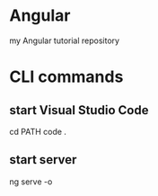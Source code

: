 # Angular
my Angular tutorial repository

# CLI commands

## start Visual Studio Code
cd PATH
code .

## start server
ng serve -o